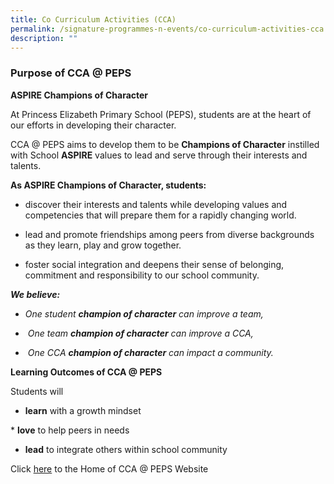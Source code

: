 ```yaml
---
title: Co Curriculum Activities (CCA)
permalink: /signature-programmes-n-events/co-curriculum-activities-cca
description: ""
---
```

### Purpose of CCA @ PEPS

**ASPIRE Champions of Character**

At Princess Elizabeth Primary School (PEPS), students are at the heart of our efforts in developing their character.

CCA @ PEPS aims to develop them to be **Champions of Character** instilled with School **ASPIRE** values to lead and serve through their interests and talents.

**As ASPIRE Champions of Character, students:**

* discover their interests and talents while developing values and competencies that will prepare them for a rapidly changing world.

* lead and promote friendships among peers from diverse backgrounds as they learn, play and grow together.

* foster social integration and deepens their sense of belonging, commitment and responsibility to our school community.

**_We believe:_**

* _One student **champion of character** can improve a team,_

*  _One team **champion of character** can improve a CCA,_

*  _One CCA **champion of character** can impact a community._

**Learning Outcomes of CCA @ PEPS**

Students will

* **learn** with a growth mindset

* **love** to help peers in needs

* **lead** to integrate others within school community

Click [here](https://sites.google.com/moe.edu.sg/ccaspeps/home) to the Home of CCA @ PEPS Website